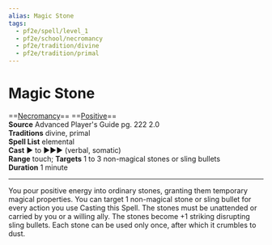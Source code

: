 ```yaml
---
alias: Magic Stone
tags:
  - pf2e/spell/level_1
  - pf2e/school/necromancy
  - pf2e/tradition/divine
  - pf2e/tradition/primal
---
```


# Magic Stone

==[Necromancy](../../../Traits/Necromancy.md)== ==[Positive](../../../Traits/Positive.md)==  
__Source__ Advanced Player's Guide pg. 222 2.0  
**Traditions** divine, primal  
**Spell List** elemental  
**Cast** ► to ►►► (verbal, somatic)  
**Range** touch; **Targets** 1 to 3 non-magical stones or sling bullets  
**Duration** 1 minute

---

You pour positive energy into ordinary stones, granting them temporary magical properties. You can target 1 non-magical stone or sling bullet for every action you use Casting this Spell. The stones must be unattended or carried by you or a willing ally. The stones become +1 striking disrupting sling bullets. Each stone can be used only once, after which it crumbles to dust.
